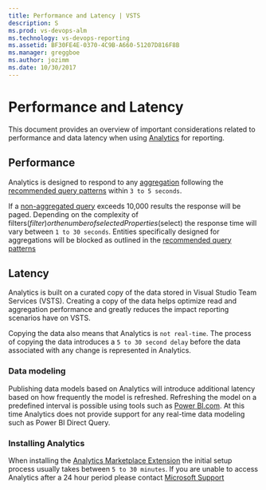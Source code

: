 ```yaml
---
title: Performance and Latency | VSTS  
description: S 
ms.prod: vs-devops-alm
ms.technology: vs-devops-reporting
ms.assetid: BF30FE4E-0370-4C9B-A660-51207D816F8B
ms.manager: greggboe
ms.author: jozimm
ms.date: 10/30/2017
---
```


# Performance and Latency
This document provides an overview of important considerations related to performance and data latency when using [Analytics](./what-is-analytics.md) for reporting.

## Performance
Analytics is designed to respond to any [aggregation](aggregated-data-analytics) following the [recommended query patterns](../extend-analytics/odata-query-guidelines.md) within ```3 to 5 seconds```.  

If a [non-aggregated query](../extend-analytics/analytics-recipes.md) exceeds 10,000 results the response will be paged. Depending on the complexity of filters($filter) or the number of selected Properties($select) the response time will vary between ```1 to 30 seconds```. Entities specifically designed for aggregations will be blocked as outlined in the [recommended query patterns](../extend-analytics/odata-query-guidelines.md) 

## Latency
Analytics is built on a curated copy of the data stored in Visual Studio Team Services (VSTS). Creating a copy of the data helps optimize read and aggregation performance and greatly reduces the impact reporting scenarios have on VSTS.

Copying the data also means that Analytics is ```not real-time```.  The process of copying the data introduces a ```5 to 30 second delay``` before the data associated with any change is represented in Analytics. 

### Data modeling
Publishing data models based on Analytics will introduce additional latency based on how frequently the model is refreshed.  Refreshing the model on a predefined interval is possible using tools such as [Power BI.com](../powerbi/overview.md).  At this time Analytics does not provide support for any real-time data modeling such as Power BI Direct Query.

### Installing Analytics
When installing the [Analytics Marketplace Extension](https://marketplace.visualstudio.com/items?itemName=ms.vss-analytics) the initial setup process usually takes between ```5 to 30 minutes```. If you are unable to access Analytics after a 24 hour period please contact [Microsoft Support](todo) 
